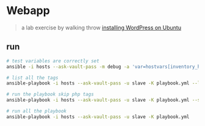 # Webapp

> a lab exercise by walking throw [installing WordPress on Ubuntu](https://www.digitalocean.com/community/tutorials/how-to-install-wordpress-on-ubuntu-22-04-with-a-lamp-stack)

## run

``` bash
# test variables are correctly set
ansible -i hosts --ask-vault-pass -m debug -a 'var=hostvars[inventory_hostname]' webapp

# list all the tags
ansible-playbook -i hosts --ask-vault-pass -u slave -K playbook.yml --list-tags

# run the playbook skip php tags
ansible-playbook -i hosts --ask-vault-pass -u slave -K playbook.yml --skip-tags "php"

# run all the playbook
ansible-playbook -i hosts --ask-vault-pass -u slave -K playbook.yml
```
